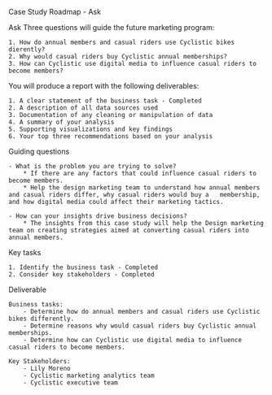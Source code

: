 Case Study Roadmap - Ask

Ask Three questions will guide the future marketing program:

    1. How do annual members and casual riders use Cyclistic bikes dierently?
    2. Why would casual riders buy Cyclistic annual memberships? 
    3. How can Cyclistic use digital media to influence casual riders to become members? 
    
You will produce a report with the following deliverables: 

    1. A clear statement of the business task - Completed
    2. A description of all data sources used 
    3. Documentation of any cleaning or manipulation of data 
    4. A summary of your analysis 
    5. Supporting visualizations and key findings
    6. Your top three recommendations based on your analysis


Guiding questions

    - What is the problem you are trying to solve?
        * If there are any factors that could influence casual riders to become members. 
        * Help the design marketing team to understand how annual members and casual riders differ, why casual riders would buy a   membership, and how digital media could affect their marketing tactics.

    - How can your insights drive business decisions?
        * The insights from this case study will help the Design marketing team on creating strategies aimed at converting casual riders into annual members.

Key tasks

    1. Identify the business task - Completed
    2. Consider key stakeholders - Completed

Deliverable

    Business tasks:
        - Determine how do annual members and casual riders use Cyclistic bikes differently.
        - Determine reasons why would casual riders buy Cyclistic annual memberships.
        - Determine how can Cyclistic use digital media to influence casual riders to become members.

    Key Stakeholders:
        - Lily Moreno
        - Cyclistic marketing analytics team
        - Cyclistic executive team

